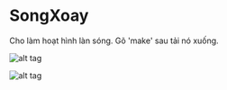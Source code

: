 # SongXoay
Cho làm hoạt hình làn sóng. Gõ 'make' sau tải nó xuống. 

![alt tag](SongXoay_0000.png)

![alt tag](SongXoay_0022.png)
